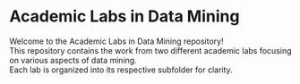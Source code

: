 <!DOCTYPE html>
<html lang="en">
<body>

<h1>Academic Labs in Data Mining</h1>

<p>Welcome to the Academic Labs in Data Mining repository!<br> This repository contains the work from two different academic labs focusing on various aspects of data mining.<br> Each lab is organized into its respective subfolder for clarity.</p>

</body>
</html>
